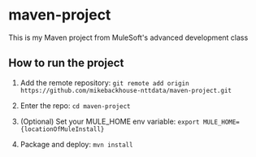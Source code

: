 # maven-project

This is my Maven project from MuleSoft's advanced development class

## How to run the project

1. Add the remote repository: `git remote add origin https://github.com/mikebackhouse-nttdata/maven-project.git`

1. Enter the repo: `cd maven-project`

1. (Optional) Set your MULE_HOME env variable: `export MULE_HOME={locationOfMuleInstall}`

1. Package and deploy: `mvn install`
